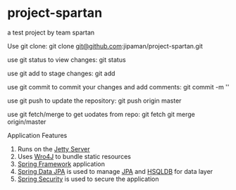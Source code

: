 # project-spartan
a test project by team spartan

Use git clone:
  git clone git@github.com:jipaman/project-spartan.git
  
use git status to view changes:
  git status
  
use git add to stage changes:
  git add <file>
  
use git commit to commit your changes and add comments:
  git commit -m '<comment>'
  
use git push to update the repository:
  git push origin master
  
use git fetch/merge to get uodates from repo:
  git fetch
  git merge origin/master
  
  
Application Features
1. Runs on the [Jetty Server](http://www.eclipse.org/jetty/)
2. Uses [Wro4J](http://wro4j.github.io/wro4j/) to bundle static resources
3. [Spring Framework](http://projects.spring.io/spring-framework/) application
4. [Spring Data JPA](http://projects.spring.io/spring-data-jpa/) is used to manage [JPA](https://docs.oracle.com/javaee/7/tutorial/persistence-intro.htm) and [HSQLDB](http://hsqldb.org/) for data layer
5. [Spring Security](http://projects.spring.io/spring-security/) is used to secure the application
 
